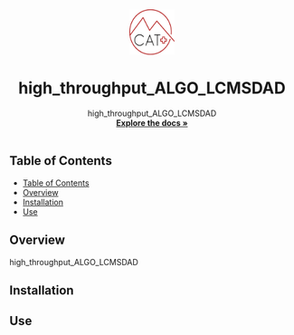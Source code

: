 <a name="readme-top"></a>
<br />
<div align="center">
  <a href="https://github.com/swisscatplus/">
    <img src="./images/logo.png" alt="Logo" width="80" height="80">
  </a>

  <h1 align="center">high_throughput_ALGO_LCMSDAD</h1>

  <p align="center">
    high_throughput_ALGO_LCMSDAD
    <br />
    <a href="https://github.com/swisscatplus/high_throughput_ALGO_LCMSDAD"><strong>Explore the docs »</strong></a>
    <br />
    <br />
  </p>
</div>

## Table of Contents

- [Table of Contents](#table-of-contents)
- [Overview](#overview)
- [Installation](#installation)
- [Use](#use)

## Overview

high_throughput_ALGO_LCMSDAD

## Installation


## Use




